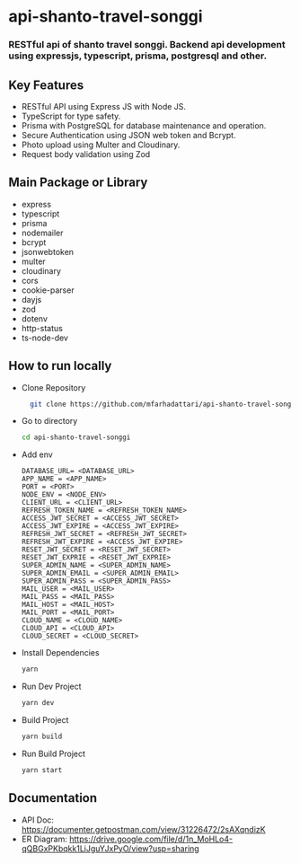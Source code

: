 # api-shanto-travel-songgi

### RESTful api of shanto travel songgi. Backend api development using expressjs, typescript, prisma, postgresql and other.

## Key Features

- RESTful API using Express JS with Node JS.
- TypeScript for type safety.
- Prisma with PostgreSQL for database maintenance and operation.
- Secure Authentication using JSON web token and Bcrypt.
- Photo upload using Multer and Cloudinary.
- Request body validation using Zod

## Main Package or Library

- express
- typescript
- prisma
- nodemailer
- bcrypt
- jsonwebtoken
- multer
- cloudinary
- cors
- cookie-parser
- dayjs
- zod
- dotenv
- http-status
- ts-node-dev

## How to run locally

- Clone Repository

  ```bash
    git clone https://github.com/mfarhadattari/api-shanto-travel-songgi.git
  ```

- Go to directory

  ```bash
  cd api-shanto-travel-songgi
  ```

- Add env

  ```env
  DATABASE_URL= <DATABASE_URL>
  APP_NAME = <APP_NAME>
  PORT = <PORT>
  NODE_ENV = <NODE_ENV>
  CLIENT_URL = <CLIENT_URL>
  REFRESH_TOKEN_NAME = <REFRESH_TOKEN_NAME>
  ACCESS_JWT_SECRET = <ACCESS_JWT_SECRET>
  ACCESS_JWT_EXPIRE = <ACCESS_JWT_EXPIRE>
  REFRESH_JWT_SECRET = <REFRESH_JWT_SECRET>
  REFRESH_JWT_EXPIRE = <ACCESS_JWT_EXPIRE>
  RESET_JWT_SECRET = <RESET_JWT_SECRET>
  RESET_JWT_EXPRIE = <RESET_JWT_EXPRIE>
  SUPER_ADMIN_NAME = <SUPER_ADMIN_NAME>
  SUPER_ADMIN_EMAIL = <SUPER_ADMIN_EMAIL>
  SUPER_ADMIN_PASS = <SUPER_ADMIN_PASS>
  MAIL_USER = <MAIL_USER>
  MAIL_PASS = <MAIL_PASS>
  MAIL_HOST = <MAIL_HOST>
  MAIL_PORT = <MAIL_PORT>
  CLOUD_NAME = <CLOUD_NAME>
  CLOUD_API = <CLOUD_API>
  CLOUD_SECRET = <CLOUD_SECRET>
  ```

- Install Dependencies

  ```bash
  yarn
  ```

- Run Dev Project

  ```bash
  yarn dev
  ```

- Build Project

  ```bash
  yarn build
  ```

- Run Build Project

  ```bash
  yarn start
  ```

## Documentation

- API Doc: https://documenter.getpostman.com/view/31226472/2sAXqndizK
- ER Diagram: https://drive.google.com/file/d/1n_MoHLo4-qQBGxPKbqkk1LiJguYJxPyO/view?usp=sharing
